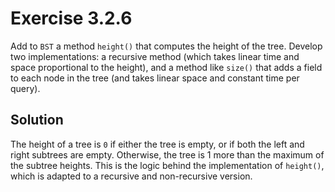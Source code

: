 # Exercise 3.2.6

Add to `BST` a method `height()` that computes the height of the tree. Develop two implementations:
a recursive method (which takes linear time and space proportional to the height), and a method
like `size()` that adds a field to each node in the tree (and takes linear space and constant
time per query).

## Solution

The height of a tree is `0` if either the tree is empty, or if both the left and right
subtrees are empty. Otherwise, the tree is 1 more than the maximum of the subtree heights.
This is the logic behind the implementation of `height()`, which is adapted to a recursive
and non-recursive version.